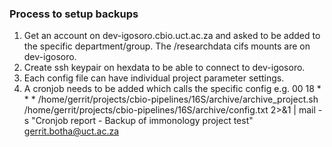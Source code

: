 ### Process to setup backups
1. Get an account on dev-igosoro.cbio.uct.ac.za and asked to be added to the specific department/group. The /researchdata cifs mounts are on dev-igosoro.
2. Create ssh keypair on hexdata to be able to connect to dev-igosoro.
3. Each config file can have individual project parameter settings.
4. A cronjob needs to be added which calls the specific config e.g. 00 18 * * * /home/gerrit/projects/cbio-pipelines/16S/archive/archive_project.sh /home/gerrit/projects/cbio-pipelines/16S/archive/config.txt  2>&1 | mail -s "Cronjob report - Backup of immonology project test"  gerrit.botha@uct.ac.za

